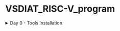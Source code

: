 # VSDIAT_RISC-V_program
<details>
	<summary>Day 0 - Tools Installation </summary>
	
# Day 0 - Tools Installation
## Yosys
```
$ git clone https://github.com/YosysHQ/yosys.git
$ cd yosys 
$ sudo apt install make
$ sudo apt-get install build-essential clang bison flex \
    libreadline-dev gawk tcl-dev libffi-dev git \
    graphviz xdot pkg-config python3 libboost-system-dev \
    libboost-python-dev libboost-filesystem-dev zlib1g-dev
$ make 
$ sudo make install
```
<img width="575" alt="yosys" src="yosys_img.png">


## Iverilog
```
$ sudo apt-get install iverilog
```
<img width="575" alt="yosys" src="iverilog_img.png")

## GTKWave
```
$ sudo apt update
$ sudo apt install gtkwave
```
<img width="575" alt="yosys" src="gtkwave_img.png")


</details>
